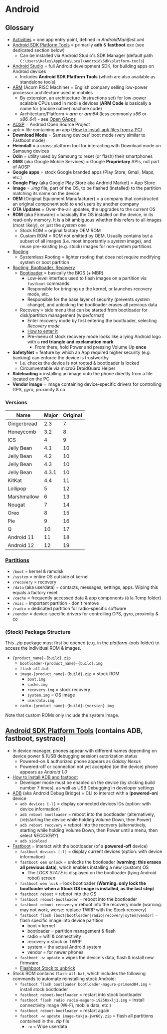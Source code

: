# Android

## Glossary

* [Activities](https://developer.android.com/guide/components/activities/intro-activities) = one app entry point, defined in _AndroidManifest.xml_
* [Android SDK Platform Tools](https://developer.android.com/tools/releases/platform-tools) = primarily **adb** & **fastboot** exe (see dedicated section below)
  * Can be installed via Android Studio's SDK Manager (default path `C:\Users\Kalex\AppData\Local\Android\Sdk\platform-tools`)
* [Android Studio](https://developer.android.com/studio) = full Android development SDK, for building apps on Android devices
  * Includes **Android SDK Platform Tools** (which are also available as standalone tools)
* [ARM](https://www.androidcentral.com/what-arm-cpu) (Acorn RISC Machine) = English company selling low-power processor architecture used in mobiles
  * By extension, an architecture (instructions set) for low-power scalable CPUs used in mobile devices (**ARM Code** is basically a name for (mobile native) machine code)
  * Architecture/Platform = _arm_ or _arm64_ (less commonly _x86_ or _x86\_64_) - see [Open GApps](https://opengapps.org)
* [AOSP](https://source.android.com) = Android Open Source Project
* apk = file containing an app ([How to install apk files from a PC](https://www.wikihow.com/Install-APK-Files-from-a-PC-on-Android))
* **Download Mode** = Samsung devices' boot mode (very similar to Fastboot mode)
* **Heimdall** = a cross-platform tool for interacting with Download mode on Samsung devices
* **Odin** = utility used by Samsung to reset (or flash) their smartphones
* **GMS** (aka Google Mobile Services) = Google **Proprietary** APIs, not part of AOSP
* **Google apps** = stock Google branded apps (Play Store, Gmail, Maps, etc.)
* **Google Play** (aka Google Play Store aka Android Market) = App Store
* **Image** = _.img_ file, part of the OS, to be flashed (installed) to the partition matching its name on the device
* **OEM** (Original Equipment Manufacturer) = a company that constructed an original component sold to end users by another company
* **OTA Updates** = Over-the-air updates, the upgrades to the current OS
* **ROM** (aka Firmware) = basically the OS installed on the device, in its read-only memory. It is a bit ambiguous whether this refers to all images (most likely), or just the _system_ one
  * Stock ROM = orginal factory OEM ROM
  * Custom ROM = ROM not emitted by OEM. Usually contains but a subset of all images (i.e. most importantly a _system_ image), and reuse pre-existing (e.g. stock) images for non-system partitions
* [Rooting](https://www.androidcentral.com/root)
  * Systemless Rooting = lighter rooting that does not require modifying system or boot partition
* [Rooting, Bootloader, Recovery](https://android.stackexchange.com/a/117593)
  * [Bootloader](https://source.android.com/devices/bootloader/) = basically the BIOS (+ MBR)
    * Low-level interface used to flash images on a partition via `fastboot` commands
    * Responsible for bringing up the kernel, or launches recovery mode, etc.
    * Responsible for the base layer of security (prevents _system_ change), and unlocking the bootloader erases all previous data
  * Recovery = side menu that can be started from bootloader for disk/partition management (wipe/format)
    * Enter recovery mode by first entering the bootloader, selecting _Recovery mode_
    * [How to enter it](https://www.reddit.com/r/Nexus5/comments/2akpco/rooted_nexus_5_but_cant_boot_into_recovery/)
    * Pre-menu of stock recovery mode looks like a lying Android logo with a **red triangle and exclamation mark**
      * From there, hold Power and pressing Volume Up **once**
* **SafetyNet** = feature by which an App required higher security (e.g. banking) can enforce the device is trustworthy
  * I.e. checks the device is not rooted & bootloader is locked
  * Circumventable via microG DroidGuard Helper
* **Sideloading** = installing an image onto the phone directly from a file located on the PC
* **Vendor image** = image containing device-specific drivers for controlling GPS, gyro, proximity & co

### Versions

| Name        | Major | Original |
| ----        | ----- | -------- |
| Gingerbread | 2.3   | 7        |
| Honeycomb   | 3.2   | 8        |
| ICS         | 4     | 9        |
| Jelly Bean  | 4.1   | 10       |
| Jelly Bean  | 4.2   | 10       |
| Jelly Bean  | 4.3   | 10       |
| Jelly Bean  | 4.3.1 | 10       |
| KitKat      | 4.4   | 11       |
| Lollipop    | 5     | 12       |
| Marshmallow | 6     | 13       |
| Nougat      | 7     | 14       |
| Oreo        | 8     | 15       |
| Pie         | 9     | 16       |
| Q           | 10    | 17       |
| Android 11  | 11    | 18       |
| Android 12  | 12    | 19       |

### [Partitions](https://source.android.com/devices/bootloader/partitions)

* `/boot` = kernel & ramdisk
* `/system` = entire OS outside of kernel
* `/recovery` = recovery
* `/data` (aka userdata) = contacts, messages, settings, apps. Wiping this equals a factory reset.
* `/cache` = frequently accessed data & app components (à la Temp folder)
* `/misc` = important partition - don't remove
* `/radio` = dedicated partition for radio-specific software
* `/vendor` = device-specific drivers for controlling GPS, gyro, proximity & co

### (Stock) Package Structure

This _.zip_ package must first be opened (e.g. in the _platform-tools_ folder) to access the individual ROM & images.

* `{product_name}-{build}.zip`
  * `bootloader-{product_name}-{build}.img`
  * `flash-all.bat`
  * `image-{product_name}-{build}.zip` = stock ROM
    * `boot.img`
    * `cache.img`
    * `recovery.img` = stock recovery
    * `system.img` = OS image
    * `userdata.img`
  * `radio-{product_name}-{build}-{version}.img`

Note that custom ROMs only include the system image.

## [Android SDK Platform Tools](https://developer.android.com/studio/releases/platform-tools) (contains ADB, fastboot, systrace)

* In device manager, phones appear with different names depending on device power & (USB debugging session) autorization status
  * Powered-on & authorized phone appears as _Galaxy Nexus_
  * Powered-off or connection not yet accepted (on the device) phone appears as _Android 1.0_
* [How to install ADB and fastboot](https://doc.e.foundation/pages/install-adb-windows)
  * Developer mode must be enabled on the device (by clicking build number 7 times), as well as USB Debugging in developer settings
* [ADB](https://developer.android.com/studio/command-line/adb) (aka Android Debug Bridge) = CLI to interact with a (**powered-on**) device
  * `adb devices [-l]` = display connected devices IDs (option: with device information)
  * `adb reboot bootloader` = reboot into the bootloader (alternatively, (re)starting the device while holding Volume Down, then Power)
  * `adb reboot recovery` = reboot into the recovery (alternatively, starting while holding Volume Down, then Power until a menu, then select _RECOVERY_)
  * `adb sideload`
* [Fastboot](http://adbcommand.com/fastboot) = interact with the bootloader (of a **powered-off** device)
  * `fastboot devices [-l]` = display current devices (option: with device information)
  * `fastboot oem unlock` = unlocks the bootloader (**warning: this erases all previous data**), which enables installing a new (custom) OS
    * The _LOCK STATE_ is displayed on the bootloader (lying Android robot) screen
  * `fastboot oem lock` = lock bootloader (**Warning: only lock the bootloader when a Stock OS image is installed, as the last step**)
  * `fastboot reboot` = reboot into the OS
  * `fastboot reboot-bootloader` = reboot into the bootloader
  * `fastboot reboot-recovery` = reboot into the recovery mode (warning: may not work, worse: replace TWRP with the Stock recovery)
  * `fastboot flash [boot|bootloader|radio|recovery|sytem|vendor]` = flash specific image into device partition
    * boot = kernel
    * bootloader = partition management & flash
    * radio = wifi & connectivity
    * recovery = stock or TWRP
    * system = the actual Android system
    * vendor = for newer phones
  * `fastboot -w update` = wipes the device's data, flash & install new firmware
  * [Flashboot Stock to unbrick](https://www.droidwin.com/flash-stock-firmware-via-fastboot-commands/)
* Stock ROM contains `flash-all.bat`, which includes the following commands to automate reinstalling stock Android:
  * `fastboot flash bootloader bootloader-maguro-primemd04.img` = install stock bootloader
  * `fastboot reboot-bootloader` = restart into stock bootloader
  * `fastboot flash radio radio-maguro-i9250xxlj1.img` = install connectivity image (Wi-Fi, mobile data, etc.)
  * `fastboot reboot-bootloader` = restart again
  * `fastboot -w update image-takju-jwr66y.zip` = flash all partitions contained in the _.zip_ file
    * `-w` = Wipe userdata

